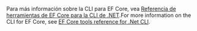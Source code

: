 <span data-ttu-id="32beb-101">Para más información sobre la CLI para EF Core, vea [Referencia de herramientas de EF Core para la CLI de .NET](/ef/core/miscellaneous/cli/dotnet).</span><span class="sxs-lookup"><span data-stu-id="32beb-101">For more information on the CLI for EF Core, see [EF Core tools reference for .Net CLI](/ef/core/miscellaneous/cli/dotnet).</span></span>